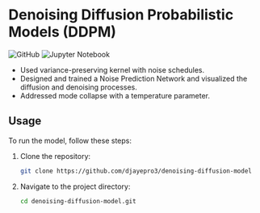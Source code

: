 # Denoising Diffusion Probabilistic Models (DDPM)

![GitHub](https://img.shields.io/badge/github-%23121011.svg?style=for-the-badge&logo=github&logoColor=white)
![Jupyter Notebook](https://img.shields.io/badge/jupyter-%23FA0F00.svg?style=for-the-badge&logo=jupyter&logoColor=white)

 - Used variance-preserving kernel with noise schedules.
 - Designed and trained a Noise Prediction Network and visualized the diffusion and denoising processes.
 - Addressed mode collapse with a temperature parameter.

## Usage

To run the model, follow these steps:

1. Clone the repository:
    ```bash
    git clone https://github.com/djayepro3/denoising-diffusion-model
    ```
2. Navigate to the project directory:
    ```bash
    cd denoising-diffusion-model.git
    ```
